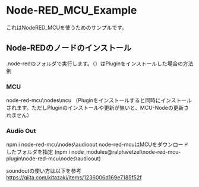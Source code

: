 # Node-RED_MCU_Example
これはNodeRED_MCUを使うためのサンプルです。

## Node-REDのノードのインストール
.node-redのフォルダで実行します。（）はPluginをインストールした場合の方法例
### MCU
node-red-mcu\nodes\mcu
（Pluginをインストールすると同時にインストールされます。ただしPluginのインストールや更新が無いと、MCU-Nodeの更新されません）
### Audio Out
npm i node-red-mcu\nodes\audioout node-red-mcuはMCUをダウンロードしたフォルダを指定
(npm i node_modules\@ralphwetzel\node-red-mcu-plugin\node-red-mcu\nodes\audioout)

soundoutの使い方は以下を参考
https://qiita.com/kitazaki/items/1236006d169e7185f52f
